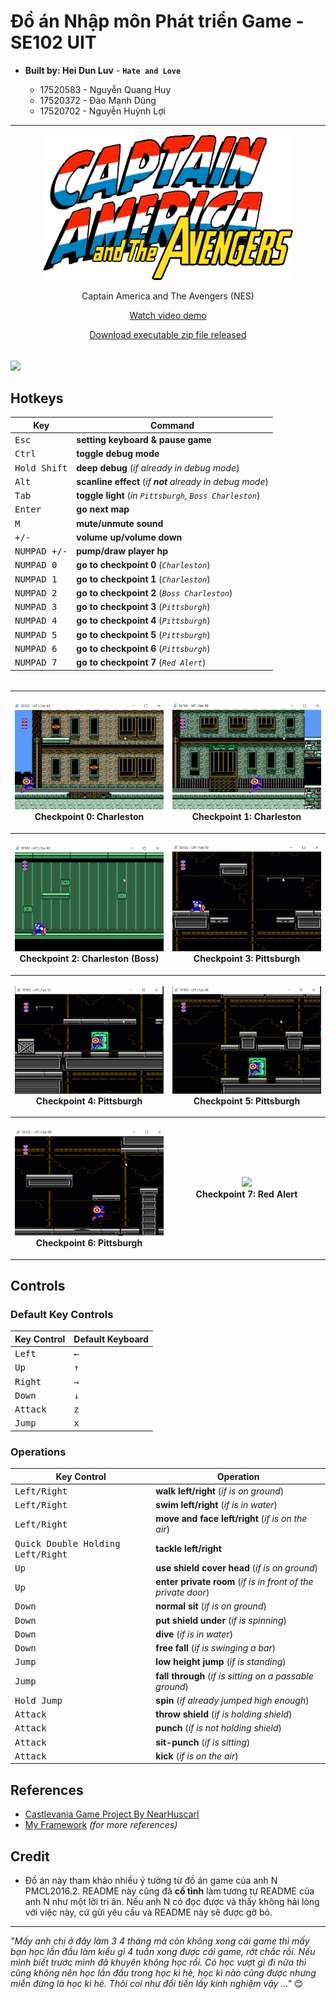 # **Đồ án Nhập môn Phát triển Game - SE102 UIT**

* __Built by: Hei Dun Luv__ -  __`Hate and Love`__ 
  
    * 17520583 - Nguyễn Quang Huy
    * 17520372 - Đào Mạnh Dũng
    * 17520702 - Nguyễn Huỳnh Lợi  
---
<p align="center"> <img src ="Github/Logo.png" /> </p>
<p align="center"> Captain America and The Avengers (NES) </p>
<p align="center"><a href="https://www.youtube.com/watch?v=opvoS4-yUgg">Watch video demo</a></p>
<p align="center"><a href="https://github.com/loia5tqd001/SE102-UIT-Game-Captain-America-and-The-Avengers/releases">Download executable zip file released</a></p>

######
<img src="Github/HotkeyDemo.gif" />

## **Hotkeys**
| Key | Command |
|-----|---------|
| <kbd>Esc</kbd> | __setting keyboard & pause game__ |
| <kbd>Ctrl</kbd> | __toggle debug mode__ | 
| <kbd>Hold Shift</kbd> | __deep debug__ (_if already in debug mode_) |
| <kbd>Alt</kbd> | __scanline effect__ (_if __not__ already in debug mode_) |
| <kbd>Tab</kbd> | __toggle light__ (_in `Pittsburgh`, `Boss Charleston`_) |
| <kbd>Enter</kbd> | __go next map__ |
| <kbd>M</kbd> | __mute/unmute sound__ |
| <kbd>+/-</kbd> | __volume up/volume down__ |
| <kbd>NUMPAD +/-</kbd> | __pump/draw player hp__ |
| <kbd>NUMPAD 0</kbd> | __go to checkpoint 0__ (_`Charleston`_) |
| <kbd>NUMPAD 1</kbd> | __go to checkpoint 1__ (_`Charleston`_) |
| <kbd>NUMPAD 2</kbd> | __go to checkpoint 2__ (_`Boss Charleston`_) |
| <kbd>NUMPAD 3</kbd> | __go to checkpoint 3__ (_`Pittsburgh`_) |
| <kbd>NUMPAD 4</kbd> | __go to checkpoint 4__ (_`Pittsburgh`_) |
| <kbd>NUMPAD 5</kbd> | __go to checkpoint 5__ (_`Pittsburgh`_) |
| <kbd>NUMPAD 6</kbd> | __go to checkpoint 6__ (_`Pittsburgh`_) |
| <kbd>NUMPAD 7</kbd> | __go to checkpoint 7__ (_`Red Alert`_) |

######
<table style="width:100%">
<tr>
    <th> <p align="center">
           <a href="https://youtu.be/opvoS4-yUgg?t=11"><img src="Github/checkpoint_0.gif"></a>
           <br>Checkpoint 0: Charleston
    </p> </th>
    <th> <p align="center">
           <a href="https://youtu.be/opvoS4-yUgg?t=101"><img src="Github/checkpoint_1.gif"></a>
           <br>Checkpoint 1: Charleston
    </p> </th>
</tr>
<tr>
    <th> <p align="center">
           <a href="https://youtu.be/opvoS4-yUgg?t=108"><img src="Github/checkpoint_2.gif"></a>
           <br>Checkpoint 2: Charleston (Boss)
    </p> </th>
    <th> <p align="center">
           <a href="https://youtu.be/opvoS4-yUgg?t=165"><img src="Github/checkpoint_3.gif"></a>
           <br>Checkpoint 3: Pittsburgh
    </p> </th>
</tr>
<tr>
    <th> <p align="center">
           <a href="https://youtu.be/opvoS4-yUgg?t=278"><img src="Github/checkpoint_4.gif"></a>
           <br>Checkpoint 4: Pittsburgh
    </p> </th>
    <th> <p align="center">
           <a href="https://youtu.be/opvoS4-yUgg?t=301"><img src="Github/checkpoint_5.gif"></a>
           <br>Checkpoint 5: Pittsburgh
    </p> </th>
</tr>
<tr>
    <th> <p align="center">
           <a href="https://youtu.be/opvoS4-yUgg?t=312"><img src="Github/checkpoint_6.gif"></a>
           <br>Checkpoint 6: Pittsburgh
    </p> </th>
    <th> <p align="center">
           <a href="https://youtu.be/opvoS4-yUgg?t=319"><img src="Github/checkpoint_7.gif"></a>
           <br>Checkpoint 7: Red Alert
    </p> </th>
</tr>
</table>

## **Controls**
### **Default Key Controls**
| Key Control | Default Keyboard |
|-------------|------------------|
| <kbd>Left</kbd> | <kbd>←</kbd> |
| <kbd>Up</kbd> | <kbd>↑</kbd> | 
| <kbd>Right</kbd> | <kbd>→</kbd> | 
| <kbd>Down</kbd> | <kbd>↓</kbd> | 
| <kbd>Attack</kbd> | <kbd>z</kbd> |
| <kbd>Jump</kbd> | <kbd>x</kbd> |

### **Operations**
| Key Control | Operation |
|------------|-----------|
| <kbd>Left/Right</kbd> | __walk left/right__ (_if is on ground_) |
| <kbd>Left/Right</kbd> | __swim left/right__ (_if is in water_) |
| <kbd>Left/Right</kbd> | __move and face left/right__ (_if is on the air_) |
| <kbd>Quick Double Holding Left/Right</kbd> | __tackle left/right__ |
| <kbd>Up</kbd> | __use shield cover head__ (_if is on ground_) |
| <kbd>Up</kbd> | __enter private room__ (_if is in front of the private door_) |
| <kbd>Down</kbd> | __normal sit__ (_if is on ground_) |
| <kbd>Down</kbd> | __put shield under__ (_if is spinning_) |
| <kbd>Down</kbd> | __dive__ (_if is in water_) |
| <kbd>Down</kbd> | __free fall__ (_if is swinging a bar_) |
| <kbd>Jump</kbd> | __low height jump__ (_if is standing_) |
| <kbd>Jump</kbd> | __fall through__ (_if is sitting on a passable ground_) |
| <kbd>Hold Jump</kbd> | __spin__ (_if already jumped high enough_) |
| <kbd>Attack</kbd> | __throw shield__ (_if is holding shield_) |
| <kbd>Attack</kbd> | __punch__ (_if is not holding shield_) |
| <kbd>Attack</kbd> | __sit-punch__ (_if is sitting_) |
| <kbd>Attack</kbd> | __kick__ (_if is on the air_) |

## **References**
* [Castlevania Game Project By NearHuscarl](https://github.com/NearHuscarl/Castlevania)
* [My Framework](https://github.com/loia5tqd001/Game-FrameWork) _(for more references)_   
  
## **Credit**
- Đồ án này tham khảo nhiều ý tưởng từ đồ án game của anh N PMCL2016.2. README này cũng đã __cố tình__ làm tương tự README của anh N như một lời tri ân. Nếu anh N có đọc được và thấy không hài lòng với việc này, cứ gửi yêu cầu và README này sẽ được gỡ bỏ.
---
*"Mấy anh chị ở đây làm 3 4 tháng mà còn không xong cái game thì mấy bạn học lần đầu làm kiểu gì 4 tuần xong được cái game, rớt chắc rồi. Nếu mình biết trước mình đã khuyên không học rồi. Có học vượt gì đi nữa thì cũng không nên học lần đầu trong học kì hè, học kì nào cũng được nhưng miễn đừng là học kì hè. Thôi coi như đổi tiền lấy kinh nghiệm vậy ..."*
:blush: